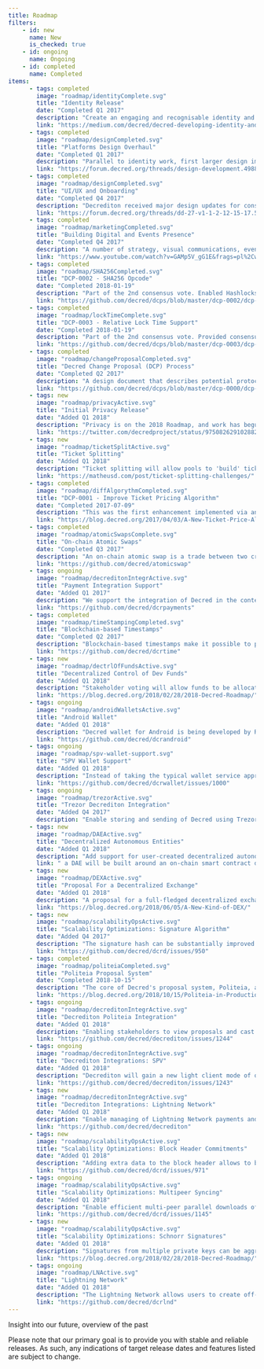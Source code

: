 ```yaml
---
title: Roadmap
filters:
    - id: new
      name: New
      is_checked: true
    - id: ongoing
      name: Ongoing
    - id: completed
      name: Completed
items:
      - tags: completed
        image: "roadmap/identityComplete.svg"
        title: "Identity Release"
        date: "Completed Q1 2017"
        description: "Create an engaging and recognisable identity and a design system to clarify the rationales integrated into Decred. Work out a common vision and a set of principles to bring longevity, togetherness and representation for it, both as a cryptocurrency and as a project in any environment."
        link: "https://medium.com/decred/decred-developing-identity-and-design-system-for-a-digital-currency-17df76ab67c8"
      - tags: completed
        image: "roadmap/designCompleted.svg"
        title: "Platforms Design Overhaul"
        date: "Completed Q1 2017"
        description: "Parallel to identity work, first larger design implementation covered visual and interaction overhauls for 7 key platforms and established a consistent and recognizable presence in various social media outlets."
        link: "https://forum.decred.org/threads/design-development.4988/"
      - tags: completed
        image: "roadmap/designCompleted.svg"
        title: "UI/UX and Onboarding"
        date: "Completed Q4 2017"
        description: "Decrediton received major design updates for consistent looks and structure, improved accessibility and logical interactions. Over several releases, the staking and onboarding experiences were improved. Initial motion design and UI for several new features were implemented."
        link: "https://forum.decred.org/threads/dd-27-v1-1-2-12-15-17.5820/"
      - tags: completed
        image: "roadmap/marketingCompleted.svg"
        title: "Building Digital and Events Presence"
        date: "Completed Q4 2017"
        description: "A number of strategy, visual communications, events, marketing and advertising operations helped to further define and explain what Decred is all about. Most notably the overhaul of Decred.org wraps up mission, principles and benefits as well brings attention to the contributors and those interested in engaging through a rich series of custom illustrations and motion design."
        link: "https://www.youtube.com/watch?v=GAMp5V_gG1E&frags=pl%2Cwn"
      - tags: completed
        image: "roadmap/SHA256Completed.svg"
        title: "DCP-0002 - SHA256 Opcode"
        date: "Completed 2018-01-19"
        description: "Part of the 2nd consensus vote. Enabled Hashlocks and Hash-Time Locked Contracts to work using the SHA-256 algorithm. This allows these features to work across other chains that don't use Decred's Blake256 algorithm. As a result, Decred can support off-chain atomic swaps using the Lightning Network."
        link: "https://github.com/decred/dcps/blob/master/dcp-0002/dcp-0002.mediawiki"
      - tags: completed
        image: "roadmap/lockTimeComplete.svg"
        title: "DCP-0003 - Relative Lock Time Support"
        date: "Completed 2018-01-19"
        description: "Part of the 2nd consensus vote. Provided consensus-enforced relative time locks, which added the ability to allow transaction inputs to remain invalid until a set# of blocks or time passes. Needed for many use cases, including hash time-locked contracts, Lightning Network, and escrows with timeouts."
        link: "https://github.com/decred/dcps/blob/master/dcp-0003/dcp-0003.mediawiki"
      - tags: completed
        image: "roadmap/changeProposalCompleted.svg"
        title: "Decred Change Proposal (DCP) Process"
        date: "Completed Q2 2017"
        description: "A design document that describes potential protocol or consensus changes to Decred. Due to Decred's decentralized governance structure, any proposed changes to consensus require super-majority stakeholder approval via the integrated on-chain proof-of-stake voting infrastructure."
        link: "https://github.com/decred/dcps/blob/master/dcp-0000/dcp-0000.mediawiki"
      - tags: new
        image: "roadmap/privacyActive.svg"
        title: "Initial Privacy Release"
        date: "Added Q1 2018"
        description: "Privacy is on the 2018 Roadmap, and work has begun in earnest. More details will be available later in 2018, when working code will be released along with a description of the approach. It will be a different method than those used by existing privacy coins."
        link: "https://twitter.com/decredproject/status/975082629102882816"
      - tags: new
        image: "roadmap/ticketSplitActive.svg"
        title: "Ticket Splitting"
        date: "Added Q1 2018"
        description: "Ticket splitting will allow pools to 'build' tickets using multiple contributions of DCR, each less than the current ticket price. Smaller stakeholders would have a closer experience to the overall average of 28 days to vote. The entry barrier to participation in project governance will be reduced."
        link: "https://matheusd.com/post/ticket-splitting-challenges/"
      - tags: completed
        image: "roadmap/diffAlgorythmCompleted.svg"
        title: "DCP-0001 - Improve Ticket Pricing Algorithm"
        date: "Completed 2017-07-09"
        description: "This was the first enhancement implemented via an on-chain consensus vote. It improved the pricing algorithm for tickets, which resulted in a more intuitive staking experience. Prior to this, ticket prices would fluctuate rapidly between low and high, causing periods where fees had to be increased."
        link: "https://blog.decred.org/2017/04/03/A-New-Ticket-Price-Algorithm/"
      - tags: completed
        image: "roadmap/atomicSwapsComplete.svg"
        title: "On-chain Atomic Swaps"
        date: "Completed Q3 2017"
        description: "An on-chain atomic swap is a trade between two cryptocurrencies without the need for a trusted third party. Atomic swaps allow for peer-to-peer exchange between DCR and all supported currencies. This technology has many potential future applications, such as decentralized exchange."
        link: "https://github.com/decred/atomicswap"
      - tags: ongoing
        image: "roadmap/decreditonIntegrActive.svg"
        title: "Payment Integration Support"
        date: "Added Q1 2017"
        description: "We support the integration of Decred in the context of transmitting value. Giving people the ability to accept DCR as payment and spend it creates utility, liquidity and value for Decred. The integration work can take many forms: developing plugins, exchange listings, or payment processor support."
        link: "https://github.com/decred/dcrpayments"
      - tags: completed
        image: "roadmap/timeStampingCompleted.svg"
        title: "Blockchain-based Timestamps"
        date: "Completed Q2 2017"
        description: "Blockchain-based timestamps make it possible to prove that a set of data existed at a certain point in time. dcrtime (Decred specific timestamping) will be a major component of the future proposal system, and also allows for third parties to make use of the service by paying a transaction fee."
        link: "https://github.com/decred/dcrtime"
      - tags: new
        image: "roadmap/dectrlOfFundsActive.svg"
        title: "Decentralized Control of Dev Funds"
        date: "Added Q1 2018"
        description: "Stakeholder voting will allow funds to be allocated implement successful proposals. Decentralised Autonomous Entities (DAEs) will be able to take ownership of funds by way of a simple on-chain smart contract that delegates control over funds in a contract to a group of individuals."
        link: "https://blog.decred.org/2018/02/28/2018-Decred-Roadmap/"
      - tags: ongoing
        image: "roadmap/androidWalletsActive.svg"
        title: "Android Wallet"
        date: "Added Q1 2018"
        description: "Decred wallet for Android is being developed by Raedah Group. It will employ the novel light wallet (SPV) technology with enhanced privacy called 'compact filters'. Additionally, it will have two other modes of operation: connect to custom node or run a full node for maximum security."
        link: "https://github.com/decred/dcrandroid"
      - tags: ongoing
        image: "roadmap/spv-wallet-support.svg"
        title: "SPV Wallet Support"
        date: "Added Q1 2018"
        description: "Instead of taking the typical wallet service approach where wallets connect to a centralized server, or using 'bloom filters' which compromise privacy, we are working on a proper SPV mechanism that uses 'compact filters' and works over the P2P network."
        link: "https://github.com/decred/dcrwallet/issues/1000"
      - tags: ongoing
        image: "roadmap/trezorActive.svg"
        title: "Trezor Decrediton Integration"
        date: "Added Q4 2017"
        description: "Enable storing and sending of Decred using Trezor hardware wallet."
      - tags: new
        image: "roadmap/DAEActive.svg"
        title: "Decentralized Autonomous Entities"
        date: "Added Q1 2018"
        description: "Add support for user-created decentralized autonomous entities (DAEs), with decentralized control of funds as their basis. Instead of focusing on speculative tokenization seen in "
        link: " a DAE will be built around an on-chain smart contract delegating control over funds to a group of individuals."
      - tags: new
        image: "roadmap/DEXActive.svg"
        title: "Proposal For a Decentralized Exchange"
        date: "Added Q1 2018"
        description: "A proposal for a full-fledged decentralized exchange expanding on the atomicswap tools that we released in 2017. Unlike the profit-centric models common in the space, it will aim to be open, welcoming involvement from other cryptocurrencies. The project will be formalized as a Politeia proposal."
        link: "https://blog.decred.org/2018/06/05/A-New-Kind-of-DEX/"
      - tags: new
        image: "roadmap/scalabilityOpsActive.svg"
        title: "Scalability Optimizations: Signature Algorithm"
        date: "Added Q4 2017"
        description: "The signature hash can be substantially improved to benefit offline transaction signing devices such as hardware wallets or lightweight air-gapped cold wallets. As a side bonus, its performance can be greatly improved. This change will require a consensus vote."
        link: "https://github.com/decred/dcrd/issues/950"
      - tags: completed
        image: "roadmap/politeiaCompleted.svg"
        title: "Politeia Proposal System"
        date: "Completed 2018-10-15"
        description: "The core of Decred's proposal system, Politeia, allows stakeholders to browse, submit and vote on proposals they would like implemented. After a successful vote, the required funds will be allocated to their implementation."
        link: "https://blog.decred.org/2018/10/15/Politeia-in-Production/"
      - tags: ongoing
        image: "roadmap/decreditonIntegrActive.svg"
        title: "Decrediton Politeia Integration"
        date: "Added Q1 2018"
        description: "Enabling stakeholders to view proposals and cast votes directly from Decrediton wallet is a big step towards effective governance and seamless stakeholder participation."
        link: "https://github.com/decred/decrediton/issues/1244"
      - tags: ongoing
        image: "roadmap/decreditonIntegrActive.svg"
        title: "Decrediton Integrations: SPV"
        date: "Added Q1 2018"
        description: "Decrediton will gain a new light client mode of operation. It won't need to download and store the blockchain, but some functions will not be available. SPV approach underneath is called compact filters and is a substantial privacy improvement over traditional bloom filters."
        link: "https://github.com/decred/decrediton/issues/1243"
      - tags: new
        image: "roadmap/decreditonIntegrActive.svg"
        title: "Decrediton Integrations: Lightning Network"
        date: "Added Q1 2018"
        description: "Enable managing of Lightning Network payments and channels directly from Decrediton wallet."
        link: "https://github.com/decred/decrediton"
      - tags: new
        image: "roadmap/scalabilityOpsActive.svg"
        title: "Scalability Optimizations: Block Header Commitments"
        date: "Added Q1 2018"
        description: "Adding extra data to the block header allows to bring the security of light clients close to that of full nodes. This may also have a positive impact on privacy by reducing leaks of coin ownership information. An elegant change to the block header is proposed that doesn't break existing mining hardware."
        link: "https://github.com/decred/dcrd/issues/971"
      - tags: ongoing
        image: "roadmap/scalabilityOpsActive.svg"
        title: "Scalability Optimizations: Multipeer Syncing"
        date: "Added Q1 2018"
        description: "Enable efficient multi-peer parallel downloads of blockchain data."
        link: "https://github.com/decred/dcrd/issues/1145"
      - tags: new
        image: "roadmap/scalabilityOpsActive.svg"
        title: "Scalability Optimizations: Schnorr Signatures"
        date: "Added Q1 2018"
        description: "Signatures from multiple private keys can be aggregated into a single signature, leading to a substantial savings on network and storage for Decred nodes."
        link: "https://blog.decred.org/2018/02/28/2018-Decred-Roadmap/"
      - tags: ongoing
        image: "roadmap/LNActive.svg"
        title: "Lightning Network"
        date: "Added Q1 2018"
        description: "The Lightning Network allows users to create off-chain transactions that optionally settle on-chain. This has clear benefits for both scaling and privacy. Most of the work to port Lightning Labs’ lnd to Decred is done."
        link: "https://github.com/decred/dcrlnd"      
---
```



<div class="text-block-5">Insight into our future, overview of the past</div>

Please note that our primary goal is to provide you with stable and reliable releases. As such, any indications of target release dates and features listed are subject to change.
